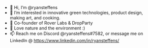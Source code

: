 - 👋 Hi, I’m @ryansteffens
- 👀 I’m interested in innovative green technologies, product design, making art, and cooking.
- 🌱 Co-founder of Rover Labs & DropParty
- 💞️ Love nature and the environment :)
- 📫 Reach me on Discord @ryansteffens#7582, or message me on LinkedIn @ https://www.linkedin.com/in/ryansteffens/
